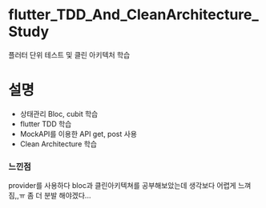 # flutter_TDD_And_CleanArchitecture_Study

플러터 단위 테스트 및 클린 아키텍처 학습

# 설명
- 상태관리 Bloc, cubit 학습  
- flutter TDD 학습  
- MockAPI를 이용한 API get, post 사용
- Clean Architecture 학습

### 느낀점
provider를 사용하다 bloc과 클린아키텍쳐를 공부해보았는데 생각보다 어렵게 느껴짐,,ㅠ 좀 더 분발 해야겠다...


